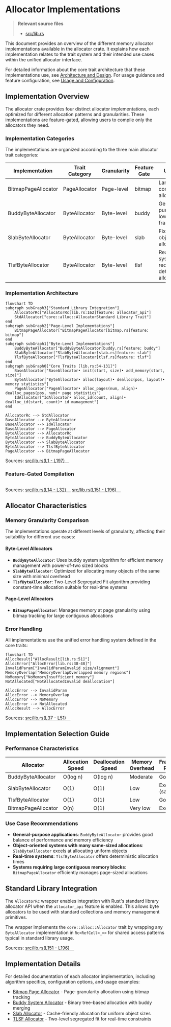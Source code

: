 # Allocator Implementations

> **Relevant source files**
> * [src/lib.rs](https://github.com/arceos-org/allocator/blob/1d5b7a1b/src/lib.rs)

This document provides an overview of the different memory allocator implementations available in the allocator crate. It explains how each implementation relates to the trait system and their intended use cases within the unified allocator interface.

For detailed information about the core trait architecture that these implementations use, see [Architecture and Design](/arceos-org/allocator/2-architecture-and-design). For usage guidance and feature configuration, see [Usage and Configuration](/arceos-org/allocator/4-usage-and-configuration).

## Implementation Overview

The allocator crate provides four distinct allocator implementations, each optimized for different allocation patterns and granularities. These implementations are feature-gated, allowing users to compile only the allocators they need.

### Implementation Categories

The implementations are organized according to the three main allocator trait categories:

|Implementation|Trait Category|Granularity|Feature Gate|Use Case|
| --- | --- | --- | --- | --- |
|BitmapPageAllocator|PageAllocator|Page-level|bitmap|Large contiguous allocations|
|BuddyByteAllocator|ByteAllocator|Byte-level|buddy|General-purpose with low fragmentation|
|SlabByteAllocator|ByteAllocator|Byte-level|slab|Fixed-size object allocation|
|TlsfByteAllocator|ByteAllocator|Byte-level|tlsf|Real-time systems requiring deterministic allocation|

### Implementation Architecture

```mermaid
flowchart TD
subgraph subGraph3["Standard Library Integration"]
    AllocatorRc["AllocatorRc[lib.rs:162]feature: allocator_api"]
    StdAllocator["core::alloc::AllocatorStandard Library Trait"]
end
subgraph subGraph2["Page-Level Implementations"]
    BitmapPageAllocator["BitmapPageAllocator[bitmap.rs]feature: bitmap"]
end
subgraph subGraph1["Byte-Level Implementations"]
    BuddyByteAllocator["BuddyByteAllocator[buddy.rs]feature: buddy"]
    SlabByteAllocator["SlabByteAllocator[slab.rs]feature: slab"]
    TlsfByteAllocator["TlsfByteAllocator[tlsf.rs]feature: tlsf"]
end
subgraph subGraph0["Core Traits [lib.rs:54-131]"]
    BaseAllocator["BaseAllocator• init(start, size)• add_memory(start, size)"]
    ByteAllocator["ByteAllocator• alloc(layout)• dealloc(pos, layout)• memory statistics"]
    PageAllocator["PageAllocator• alloc_pages(num, align)• dealloc_pages(pos, num)• page statistics"]
    IdAllocator["IdAllocator• alloc_id(count, align)• dealloc_id(start, count)• id management"]
end

AllocatorRc --> StdAllocator
BaseAllocator --> ByteAllocator
BaseAllocator --> IdAllocator
BaseAllocator --> PageAllocator
ByteAllocator --> AllocatorRc
ByteAllocator --> BuddyByteAllocator
ByteAllocator --> SlabByteAllocator
ByteAllocator --> TlsfByteAllocator
PageAllocator --> BitmapPageAllocator
```

Sources: [src/lib.rs(L1 - L197)&emsp;](https://github.com/arceos-org/allocator/blob/1d5b7a1b/src/lib.rs#L1-L197)

### Feature-Gated Compilation

```

```

Sources: [src/lib.rs(L14 - L32)&emsp;](https://github.com/arceos-org/allocator/blob/1d5b7a1b/src/lib.rs#L14-L32) [src/lib.rs(L151 - L196)&emsp;](https://github.com/arceos-org/allocator/blob/1d5b7a1b/src/lib.rs#L151-L196)

## Allocator Characteristics

### Memory Granularity Comparison

The implementations operate at different levels of granularity, affecting their suitability for different use cases:

#### Byte-Level Allocators

* **`BuddyByteAllocator`**: Uses buddy system algorithm for efficient memory management with power-of-two sized blocks
* **`SlabByteAllocator`**: Optimized for allocating many objects of the same size with minimal overhead
* **`TlsfByteAllocator`**: Two-Level Segregated Fit algorithm providing constant-time allocation suitable for real-time systems

#### Page-Level Allocators

* **`BitmapPageAllocator`**: Manages memory at page granularity using bitmap tracking for large contiguous allocations

### Error Handling

All implementations use the unified error handling system defined in the core traits:

```mermaid
flowchart TD
AllocResult["AllocResult[lib.rs:51]"]
AllocError["AllocError[lib.rs:38-48]"]
InvalidParam["InvalidParamInvalid size/alignment"]
MemoryOverlap["MemoryOverlapOverlapped memory regions"]
NoMemory["NoMemoryInsufficient memory"]
NotAllocated["NotAllocatedInvalid deallocation"]

AllocError --> InvalidParam
AllocError --> MemoryOverlap
AllocError --> NoMemory
AllocError --> NotAllocated
AllocResult --> AllocError
```

Sources: [src/lib.rs(L37 - L51)&emsp;](https://github.com/arceos-org/allocator/blob/1d5b7a1b/src/lib.rs#L37-L51)

## Implementation Selection Guide

### Performance Characteristics

|Allocator|Allocation Speed|Deallocation Speed|Memory Overhead|Fragmentation Resistance|
| --- | --- | --- | --- | --- |
|BuddyByteAllocator|O(log n)|O(log n)|Moderate|Good|
|SlabByteAllocator|O(1)|O(1)|Low|Excellent (same-size)|
|TlsfByteAllocator|O(1)|O(1)|Low|Good|
|BitmapPageAllocator|O(n)|O(1)|Very low|Excellent|

### Use Case Recommendations

* **General-purpose applications**: `BuddyByteAllocator` provides good balance of performance and memory efficiency
* **Object-oriented systems with many same-sized allocations**: `SlabByteAllocator` excels at allocating uniform objects
* **Real-time systems**: `TlsfByteAllocator` offers deterministic allocation times
* **Systems requiring large contiguous memory blocks**: `BitmapPageAllocator` efficiently manages page-sized allocations

## Standard Library Integration

The `AllocatorRc` wrapper enables integration with Rust's standard library allocator API when the `allocator_api` feature is enabled. This allows byte allocators to be used with standard collections and memory management primitives.

The wrapper implements the `core::alloc::Allocator` trait by wrapping any `ByteAllocator` implementation in `Rc<RefCell<_>>` for shared access patterns typical in standard library usage.

Sources: [src/lib.rs(L151 - L196)&emsp;](https://github.com/arceos-org/allocator/blob/1d5b7a1b/src/lib.rs#L151-L196)

## Implementation Details

For detailed documentation of each allocator implementation, including algorithm specifics, configuration options, and usage examples:

* [Bitmap Page Allocator](/arceos-org/allocator/3.1-bitmap-page-allocator) - Page-granularity allocation using bitmap tracking
* [Buddy System Allocator](/arceos-org/allocator/3.2-buddy-system-allocator) - Binary tree-based allocation with buddy merging
* [Slab Allocator](/arceos-org/allocator/3.3-slab-allocator) - Cache-friendly allocation for uniform object sizes
* [TLSF Allocator](/arceos-org/allocator/3.4-tlsf-allocator) - Two-level segregated fit for real-time constraints